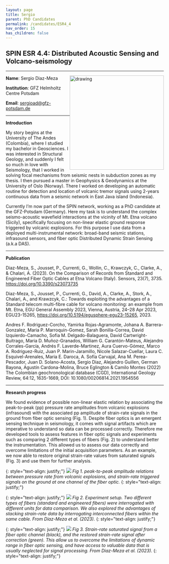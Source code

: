 ```yaml
---
layout: page
title: Sergio
parent: PhD Candidates
permalink: /candidates/ESR4_4
nav_order: 15
has_children: false
---
```


## SPIN ESR 4.4: Distributed Acoustic Sensing and Volcano-seismology

---
__Name__: Sergio Diaz-Meza    <img src="/candidates/files/ESR4_4_1.png" alt="drawing" width="300" style="float:right"/>

__Institution__: GFZ Helmholtz Centre Potsdam

__Email__: sergioad@gfz-potsdam.de

---
__Introduction__

My story begins at the University of The Andes (Colombia), where I studied my bachelor in Geosciences. I was interested in Structural Geology, and suddenly I felt so much in love with Seismology, that I worked in solving focal mechanisms from seismic nests in subduction zones as my thesis. I then pursued a master in Geophysics & Geodynamics at the University of Oslo (Norway). There I worked on developing an automatic routine for detection and location of volcanic tremor signals using 2-years continuous data from a seismic network in East Java island (Indonesia).

Currently I’m now part of the SPIN network, working as a PhD candidate at the GFZ-Potsdam (Germany). Here my task is to understand the complex seismo-acoustic wavefield interactions at the vicinity of Mt. Etna volcano (Sicily), specifically focusing on non-linear elastic ground response triggered by volcanic explosions. For this purpose I use data from a deployed multi-instrumental network: broad-band seismic stations, infrasound sensors, and fiber optic Distributed Dynamic Strain Sensing (a.k.a DAS).

---
__Publication__

Diaz-Meza, S., Jousset, P., Currenti, G., Wollin, C., Krawczyk, C., Clarke, A., & Chalari, A. (2023). On the Comparison of Records from Standard and Engineered Fiber Optic Cables at Etna Volcano (Italy). Sensors, 23(7), 3735. https://doi.org/10.3390/s23073735

Diaz-Meza, S., Jousset, P., Currenti, G., David, A., Clarke, A., Stork, A., Chalari, A., and Krawzcyk, C.: Towards exploiting the advantages of a Standard telecom multi-fibre cable for volcano monitoring: an example from Mt. Etna, EGU General Assembly 2023, Vienna, Austria, 24–28 Apr 2023, EGU23-15265, https://doi.org/10.5194/egusphere-egu23-15265, 2023. 

Andres F. Rodriguez-Corcho, Yamirka Rojas-Agramonte, Johana A. Barrera-Gonzalez, Maria P. Marroquin-Gomez, Sarah Bonilla-Correa, David Izquierdo-Camacho, Sofia M. Delgado-Balaguera, David Cartwright-Buitrago, Maria D. Muñoz-Granados, William G. Carantón-Mateus, Alejandro Corrales-García, Andrés F. Laverde-Martinez, Aura Cuervo-Gómez, Marco A. Rodriguez-Ruiz, Juan P. Marin-Jaramillo, Nicole Salazar-Cuellar, Laura C. Esquivel-Arenales, Maria E. Daroca, A. Sofía Carvajal, Ana M. Perea-Pescador, Juan D. Solano-Acosta, Sergio Diaz, Alejandro Guillen, German Bayona, Agustín Cardona-Molina, Bruce Eglington & Camilo Montes (2022) The Colombian geochronological database (CGD), International Geology Review, 64:12, 1635-1669, DOI: 10.1080/00206814.2021.1954556 

---
__Research progress__

We found evidence of possible non-linear elastic relation by associating the peak-to-peak (pp) pressure rate amplitudes from volcanic explosions (infrasound) with the associated pp amplitude of strain-rate signals in the ground from fiber optic sensing (Fig. 1). Despite fiber optics is an emergent sensing technique in seismology, it comes with signal artifacts which are imperative to understand so data can be processed correctly. Therefore me developed tools to assess features in fiber optic signals and experiments such as comparing 2 different types of fibers (Fig. 2) to understand better the instrumentation. This allowed us to assess our data correctly and overcome limitations of the initial acquisition parameters. As an example, we now able to restore original strain-rate values from saturated signals (Fig. 3) and use them for further analysis. 

{: style="text-align: justify;"}
![](/candidates/files/esr4_4_2.png)
<span>*Fig 1. peak-to-peak amplitude relations between pressure rate from volcanic explosions, and strain-rate triggered signals on the ground at one channel of the fiber optic.*</span>
{: style="text-align: justify;"}

{: style="text-align: justify;"}
![](/candidates/files/esr4_4_3.png)
<span>*Fig 2.  Experiment setup. Two different types of fibers (standard and engineered fibers) were interrogated with different units for data comparison. We also explored the advantages of stacking strain-rate data by interrogating interconnected fibers within the same cable. From Diaz-Meza et al. (2023).*</span>
{: style="text-align: justify;"}

{: style="text-align: justify;"}
![](/candidates/files/esr4_4_4.png)
<span>*Fig 3.  Strain-rate saturated signal from a fiber optic channel (black), and the restored strain-rate signal after correction (green). This allow us to overcome the limitations of dynamic range in fiber optic sensing, and have access to valuable data that is usually neglected for signal processing. From Diaz-Meza et al. (2023).*</span>
{: style="text-align: justify;"}


